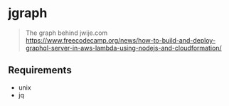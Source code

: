 jgraph
===

> The graph behind jwije.com 
> https://www.freecodecamp.org/news/how-to-build-and-deploy-graphql-server-in-aws-lambda-using-nodejs-and-cloudformation/



## Requirements

- unix
- jq
